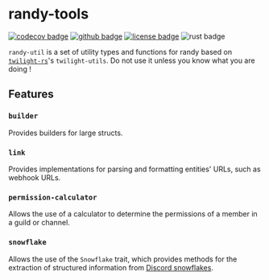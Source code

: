 # randy-tools

[![codecov badge][]][codecov link] [![github badge][]][github link] [![license badge][]][license link] ![rust badge]

`randy-util` is a set of utility types and functions for randy based on [`twilight-rs`]'s `twilight-utils`.
Do not use it unless you know what you are doing !

## Features

### `builder`

Provides builders for large structs.

### `link`

Provides implementations for parsing and formatting entities' URLs, such as
webhook URLs.

### `permission-calculator`

Allows the use of a calculator to determine the permissions of a member in
a guild or channel.

### `snowflake`

Allows the use of the `Snowflake` trait, which provides methods for the extraction of
structured information from [Discord snowflakes].

[`twilight-rs`]: https://github.com/twilight-rs/twilight
[codecov badge]: https://img.shields.io/codecov/c/gh/randy-rs/randy?logo=codecov&style=for-the-badge&token=E9ERLJL0L2
[codecov link]: https://app.codecov.io/gh/randy-rs/randy/
[github badge]: https://img.shields.io/badge/github-randy-6f42c1.svg?style=for-the-badge&logo=github
[github link]: https://github.com/randy-rs/randy
[license badge]: https://img.shields.io/badge/license-ISC-blue.svg?style=for-the-badge&logo=pastebin
[license link]: https://github.com/randy-rs/randy/blob/main/LICENSE.md
[rust badge]: https://img.shields.io/badge/rust-1.79+-93450a.svg?style=for-the-badge&logo=rust
[Discord snowflakes]: https://discord.com/developers/docs/reference#snowflakes
